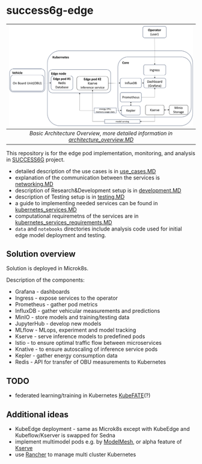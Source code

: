 # success6g-edge

|             ![Architecture_Overview_Basic](img/Architecture_Overview_Basic.png "Basic architecture")             |
| :--------------------------------------------------------------------------------------------------------------: |
| *Basic Architecture Overview, more detailed information in [architecture_overview.MD](architecture_overview.MD)* |

This repository is for the edge pod implementation, monitoring, and analysis in [SUCCESS6G](https://success-6g-project.cttc.es/) project.

* detailed description of the use cases is in [use_cases.MD](use_cases.MD)
* explanation of the communication between the services is [networking.MD](networking.MD)
* description of Research&Development setup is in [development.MD](development.MD)
* description of Testing setup is in [testing.MD](testing.MD)
* a guide to implementing needed services can be found in [kubernetes_services.MD](kubernetes_services.MD)
* computational requiremetns of the services are in [kubernetes_services_requirements.MD](kubernetes_services_requirements.MD)
* `data` and `notebooks` directories include analysis code used for initial edge model deployment and testing.

## Solution overview
Solution is deployed in Microk8s.

Description of the components:
* Grafana - dashboards
* Ingress - expose services to the operator
* Prometheus - gather pod metrics
* InfluxDB - gather vehicular measurements and predictions
* MinIO - store models and training/testing data
* JupyterHub - develop new models
* MLflow - MLops, experiment and model tracking
* Kserve - serve inference models to predefined pods
* Istio - to ensure optimal traffic flow between microservices
* Knative - to ensure autoscaling of inference service pods
* Kepler - gather energy consumption data
* Redis - API for transfer of OBU measurements to Kubernetes

## TODO
* federated learning/training in Kubernetes [KubeFATE](https://github.com/FederatedAI/KubeFATE)(?)

## Additional ideas 
* KubeEdge deployment - same as Microk8s except with KubeEdge and Kubeflow/Kserver is swapped for Sedna
* implement multimodel pods e.g. by [ModelMesh](https://github.com/kserve/modelmesh-serving), or alpha feature of [Kserve](https://github.com/kserve/kserve/blob/master/docs/MULTIMODELSERVING_GUIDE.md)
* use [Rancher](https://www.rancher.com/) to manage multi cluster Kubernetes